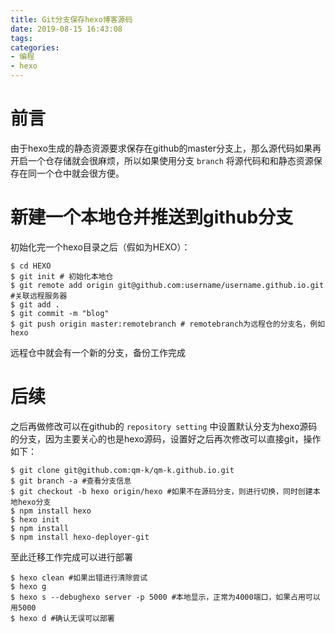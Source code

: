 ```yaml
---
title: Git分支保存hexo博客源码
date: 2019-08-15 16:43:08
tags:
categories:
- 编程
- hexo
---
```

# 前言
由于hexo生成的静态资源要求保存在github的master分支上，那么源代码如果再开启一个仓存储就会很麻烦，所以如果使用分支 `branch` 将源代码和和静态资源保存在同一个仓中就会很方便。
<!--more-->
# 新建一个本地仓并推送到github分支
初始化完一个hexo目录之后（假如为HEXO）：  
```
$ cd HEXO
$ git init # 初始化本地仓
$ git remote add origin git@github.com:username/username.github.io.git	#关联远程服务器
$ git add .
$ git commit -m "blog"
$ git push origin master:remotebranch # remotebranch为远程仓的分支名，例如hexo
```
远程仓中就会有一个新的分支，备份工作完成  
# 后续
之后再做修改可以在github的 `repository setting` 中设置默认分支为hexo源码的分支，因为主要关心的也是hexo源码，设置好之后再次修改可以直接git，操作如下：
```
$ git clone git@github.com:qm-k/qm-k.github.io.git
$ git branch -a #查看分支信息
$ git checkout -b hexo origin/hexo #如果不在源码分支，则进行切换，同时创建本地hexo分支
$ npm install hexo
$ hexo init 
$ npm install
$ npm install hexo-deployer-git
```
至此迁移工作完成可以进行部署
```
$ hexo clean #如果出错进行清除尝试
$ hexo g
$ hexo s --debughexo server -p 5000 #本地显示，正常为4000端口，如果占用可以用5000
$ hexo d #确认无误可以部署
```